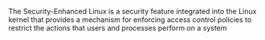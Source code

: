 The Security-Enhanced Linux is a security feature integrated into the Linux kernel that provides a mechanism for enforcing access control policies to restrict the actions that users and processes perform on a system
